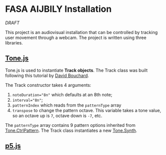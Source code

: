 # FASA AIJBILY Installation

_DRAFT_

This project is an audiovisual installation that can be controlled by tracking user movement through a webcam. The project is written using three libraries. 

## [Tone.js](https://tonejs.github.io)

Tone.js is used to instantiate **Track objects**. The Track class was built following this tutorial by 
[David Bouchard](https://glitch.com/~tone-sequence). 



The Track constructor takes 4 arguments:
1. `noteDuration="8n"` which defaults at an 8th note;
2. `interval="8n"`;
3. `patternIndex` which reads from the `patternType` array 
4. `transpose` to change the pattern octave. This variable takes a tone value, so an octave up is `7`, octave down is `-7`, etc.

The `patternType` array contains 9 pattern options inherited from [Tone.CtrlPattern](https://tonejs.github.io/docs/r13/CtrlPattern).
The Track class instantiates a new [Tone.Synth](https://tonejs.github.io/docs/14.7.77/Synth). 




## [p5.js](p5js.org)

